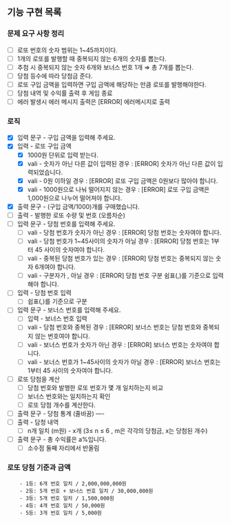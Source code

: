 ## 기능 구현 목록

### 문제 요구 사항 정리

- [ ]  로또 번호의 숫자 범위는 1~45까지이다.
- [ ]  1개의 로또를 발행할 때 중복되지 않는 6개의 숫자를 뽑는다.
- [ ]  추첨 시 중복되지 않는 숫자 6개와 보너스 번호 1개 ⇒ 총 7개를 뽑는다.
- [ ]  당첨 등수에 따라 당첨금 준다.
- [ ]  로또 구입 금액을 입력하면 구입 금액에 해당하는 만큼 로또를 발행해야한다.
- [ ]  당첨 내역 및 수익률 출력 후 게임 종료
- [ ]  에러 발생시 에러 메시지 출력은 [ERROR] 에러메시지로 출력

### 로직

- [x]  입력 문구 - 구입 금액을 입력해 주세요.
- [x]  입력 - 로또 구입 금액
    - [x]  1000원 단위로 입력 받는다.
    - [x]  vali - 숫자가 아닌 다른 값이 입력된 경우 : [ERROR] 숫자가 아닌 다른 값이 입력되었습니다.
    - [x]  vali - 0원 이하일 경우 : [ERROR] 로또 구입 금액은 0원보다 많아야 합니다.
    - [x]  vali - 1000원으로 나눠 떨어지지 않는 경우 : [ERROR] 로또 구입 금액은 1,000원으로 나누어 떨어져야 합니다.
- [x]  출력 문구 - (구입 금액/1000)개를 구매했습니다.
- [ ]  출력 - 발행한 로또 수량 및 번호 (오름차순)
- [ ]  입력 문구 - 당첨 번호를 입력해 주세요.
    - [ ]  vali - 당첨 번호가 숫자가 아닌 경우 : [ERROR] 당첨 번호는 숫자여야 합니다.
    - [ ]  vali - 당첨 번호가 1~45사이의 숫자가 아닐 경우 :  [ERROR] 당첨 번호는 1부터 45 사이의 숫자여야 합니다.
    - [ ]  vali - 중복된 당첨 번호가 있는 경우 : [ERROR] 당첨 번호는 중복되지 않는 숫자 6개여야 합니다.
    - [ ]  vali - 구분자가 , 아닐 경우 : [ERROR] 당첨 번호 구분 쉼표(,)를 기준으로 입력해야 합니다.
- [ ]  입력 - 당첨 번호 입력
    - [ ]  쉽표(,)를 기준으로 구분
- [ ]  입력 문구 - 보너스 번호를 입력해 주세요.
    - [ ]  입력 - 보너스 번호 입력
    - [ ]  vali - 당첨 번호와 중복된 경우 : [ERROR] 보너스 번호는 당첨 번호와 중복되지 않는 번호여야 합니다.
    - [ ]  vali - 보너스 번호가 숫자가 아닌 경우 : [ERROR] 보너스 번호는 숫자여야 합니다.
    - [ ]  vali - 보너스 번호가 1~45사이의 숫자가 아닐 경우 :  [ERROR] 보너스 번호는 1부터 45 사이의 숫자여야 합니다.
- [ ]  로또 당첨을 계산
    - [ ]  당첨 번호와 발행한 로또 번호가 몇 개 일치하는지 비교
    - [ ]  보너스 번호와는 일치하는지 확인
    - [ ]  로또 당첨 개수를 계산한다.
- [ ]  출력 문구 - 당첨 통계 (줄바꿈) —-
- [ ]  출력 - 담청 내역
    - [ ]  n개 일치 (m원) - x개 (3≤ n ≤ 6 , m은 각각의 당첨금, x는 당첨된 개수)
- [ ]  출력 문구 - 총 수익률은 a%입니다.
    - [ ]  소수점 둘째 자리에서 반올림

### 로또 당첨 기준과 금액

```
    - 1등: 6개 번호 일치 / 2,000,000,000원
    - 2등: 5개 번호 + 보너스 번호 일치 / 30,000,000원
    - 3등: 5개 번호 일치 / 1,500,000원
    - 4등: 4개 번호 일치 / 50,000원
    - 5등: 3개 번호 일치 / 5,000원
```